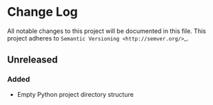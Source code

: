 # Change Log

All notable changes to this project will be documented in this file.
This project adheres to `Semantic Versioning <http://semver.org/>`_.

## Unreleased

### Added

* Empty Python project directory structure